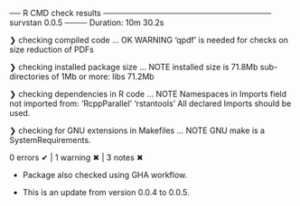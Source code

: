 
── R CMD check results ────────────────────────────── survstan 0.0.5 ────
Duration: 10m 30.2s

❯ checking compiled code ... OK
   WARNING
  ‘qpdf’ is needed for checks on size reduction of PDFs

❯ checking installed package size ... NOTE
    installed size is 71.8Mb
    sub-directories of 1Mb or more:
      libs  71.2Mb

❯ checking dependencies in R code ... NOTE
  Namespaces in Imports field not imported from:
    ‘RcppParallel’ ‘rstantools’
    All declared Imports should be used.

❯ checking for GNU extensions in Makefiles ... NOTE
  GNU make is a SystemRequirements.

0 errors ✔ | 1 warning ✖ | 3 notes ✖

* Package also checked using GHA workflow.

* This is an update from version 0.0.4 to 0.0.5.
